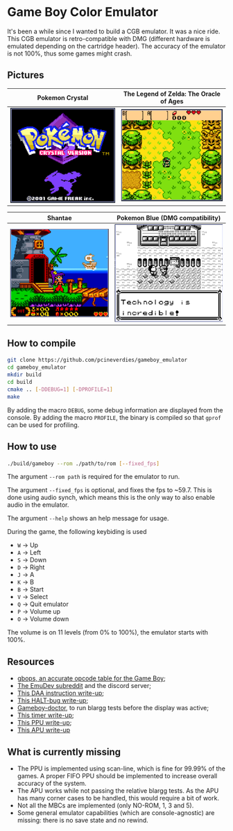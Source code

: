 # Game Boy Color Emulator

It's been a while since I wanted to build a CGB emulator. It was a nice ride.
This CGB emulator is retro-compatible with DMG (different hardware is emulated depending on the cartridge header).
The accuracy of the emulator is not 100%, thus some games might crash.

## Pictures

Pokemon Crystal            |  The Legend of Zelda: The Oracle of Ages
:-------------------------:|:-------------------------:
![](./assets/crystal.png)  |  ![](./assets/zelda.png)

Shantae                    | Pokemon Blue (DMG compatibility)
:-------------------------:|:-------------------------:
![](./assets/shantae.png)  |  ![](./assets/blue.png)


## How to compile

```bash
git clone https://github.com/pcineverdies/gameboy_emulator
cd gameboy_emulator
mkdir build
cd build
cmake .. [-DDEBUG=1] [-DPROFILE=1]
make
```

By adding the macro `DEBUG`, some debug information are displayed from the console.
By adding the macro `PROFILE`, the binary is compiled so that `gprof` can be used for profiling.

## How to use

```bash
./build/gameboy --rom ./path/to/rom [--fixed_fps]
```

The argument `--rom path` is required for the emulator to run.

The argument `--fixed_fps` is optional, and fixes the fps to ~59.7.
This is done using audio synch, which means this is the only way to also enable audio in the emulator.

The argument `--help` shows an help message for usage.

During the game, the following keybiding is used

- `W` -> Up 
- `A` -> Left
- `S` -> Down
- `D` -> Right
- `J` -> A
- `K` -> B
- `B` -> Start
- `V` -> Select
- `Q` -> Quit emulator
- `P` -> Volume up
- `O` -> Volume down

The volume is on 11 levels (from 0% to 100%), the emulator starts with 100%.

## Resources

- [gbops, an accurate opcode table for the Game Boy](https://izik1.github.io/gbops/index.html);
- [The EmuDev subreddit](https://www.reddit.com/r/EmuDev/) and the discord server;
- [This DAA instruction write-up](https://ehaskins.com/2018-01-30%20Z80%20DAA/);
- [This HALT-bug write-up](https://github.com/nitro2k01/little-things-gb/tree/main/double-halt-cancel);
- [Gameboy-doctor](https://github.com/robert/gameboy-doctor), to run blargg tests before the display was active;
- [This timer write-up](https://github.com/Hacktix/GBEDG/blob/master/timers/index.md);
- [This PPU write-up](https://hacktix.github.io/GBEDG/ppu/);
- [This APU write-up](https://nightshade256.github.io/2021/03/27/gb-sound-emulation.html#fnref:2)

## What is currently missing

- The PPU is implemented using scan-line, which is fine for 99.99% of the games. A proper FIFO PPU should be implemented to increase overall accuracy of the system.
- The APU works while not passing the relative blargg tests. As the APU has many corner cases to be handled, this would require a bit of work.
- Not all the MBCs are implemented (only NO-ROM, 1, 3 and 5).
- Some general emulator capabilities (which are console-agnostic) are missing: there is no save state and no rewind.
